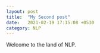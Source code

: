 ```yaml
---
layout: post
title:  "My Second post"
date:   2021-02-19 17:15:08 +0530
category: NLP
---
```



Welcome to the land of NLP.
